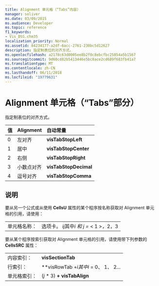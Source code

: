 ```yaml
---
title: Alignment 单元格（“Tabs”内容）
manager: soliver
ms.date: 03/09/2015
ms.audience: Developer
ms.topic: reference
f1_keywords:
- Vis_DSS.chm35
localization_priority: Normal
ms.assetid: 84234177-a2df-6acc-2761-230bc5d12627
description: 指定制表位的对齐方式。
ms.openlocfilehash: a2178c63d0005ee8b2f0c8ebcfbc25854a5b1567
ms.sourcegitcommit: 9d60cd82b5413446e5bc8ace2cd689f683fb41a7
ms.translationtype: MT
ms.contentlocale: zh-CN
ms.lasthandoff: 06/11/2018
ms.locfileid: "19779631"
---
```

# <a name="alignment-cell-tabs-section"></a>Alignment 单元格（“Tabs”部分）

指定制表位的对齐方式。
  
|**值**|**Alignment**|**自动常量**|
|:-----|:-----|:-----|
| 0  <br/> | 左对齐  <br/> |**visTabStopLeft** <br/> |
| 1  <br/> | 居中  <br/> |**visTabStopCenter** <br/> |
| 2  <br/> | 右侧  <br/> |**visTabStopRight** <br/> |
| 3  <br/> | 小数点对齐  <br/> |**visTabStopDecimal** <br/> |
| 4  <br/> | 逗号对齐  <br/> |**visTabStopComma** <br/> |
   
## <a name="remarks"></a>说明

要从另一个公式或从使用 **CellsU** 属性的某个程序按名称获取对 Alignment 单元格的引用，请使用： 
  
|||
|:-----|:-----|
| 单元格名称：  <br/> | 选项卡。  *ij*其中*i 和 j =* < 1 >，2，3  <br/> |
   
要从某个程序按索引获取对 Alignment 单元格的引用，请使用带下列参数的 **CellsSRC** 属性： 
  
|||
|:-----|:-----|
| 内容索引：  <br/> |**visSectionTab** <br/> |
| 行索引：  <br/> |**visRowTab +***i*其中*i* = 0、 1、 2...  <br/> |
| 单元格索引：  <br/> | (*j* * 3) **+ visTabAlign** <br/> |
   

